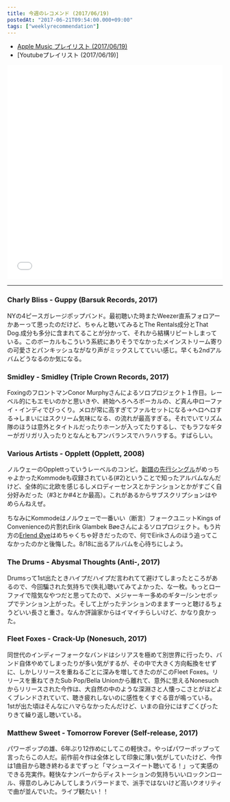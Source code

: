 ```yaml
---
title: 今週のレコメンド (2017/06/19)
postedAt: "2017-06-21T09:54:00.000+09:00"
tags: ["weeklyrecommendation"]
---
```


* [Apple Music プレイリスト (2017/06/19)](https://itunes.apple.com/jp/playlist/%E4%BB%8A%E9%80%B1%E3%81%AE%E3%83%AC%E3%82%B3%E3%83%A1%E3%83%B3%E3%83%89-2017-06-19/idpl.12933d45410940e7a15d8cca1c43de4f)
* \[Youtubeプレイリスト (2017/06/19)\]
<iframe src="//tools.applemusic.com/embed/v1/playlist/pl.12933d45410940e7a15d8cca1c43de4f?country=jp" height="500px" width="100%" frameborder="0"></iframe> 

---

### Charly Bliss - Guppy (Barsuk Records, 2017)

NYの4ピースガレージポップバンド。最初聴いた時またWeezer直系フォロアーかあーって思ったのだけど、ちゃんと聴いてみるとThe Rentals成分とThat Dog.成分も多分に含まれてることが分かって、それから結構リピートしまっている。このボーカルもこういう系統にありそうでなかったメインストリーム寄りの可愛さとパンキッシュながなり声がミックスしてていい感じ。早くも2ndアルバムどうなるのか気になる。

### Smidley - Smidley (Triple Crown Records, 2017)

FoxingのフロントマンConor Murphyさんによるソロプロジェクト１作目。レーベル的にもエモいのかと思いきや、終始へろへろボーカルの、ど真ん中ローファイ・インディでびっくり。メロが常に高すぎてファルセットになる→ヘロヘロする→しまいにはスクリーム気味になる、の流れが最高すぎる。それでいてリズム隊のほうは意外とタイトルだったりホーンが入ってたりするし、でもラフなギターがガリガリ入ったりとなんともアンバランスでハラハラする。すばらしい。

### Various Artists - Opplett (Opplett, 2008)

ノルウェーのOpplettっていうレーベルのコンピ。[新譜の先行シングル](https://www.youtube.com/watch?v=C%5FvGGuhA0kg)がめっちゃよかったKommodeも収録されている(#2)ということで知ったアルバムなんだけど、全体的に北欧を感じるしメロディーセンスとかテンションとかがすごく自分好みだった（#3とか#4とか最高）。これがあるからサブスクリプションはやめらんねえぜ。

ちなみにKommodeはノルウェーで一番いい（断言）フォークユニットKings of Convenienceの片割れEirik Glambek Bøeさんによるソロプロジェクト。もう片方の[Erlend Øye](https://www.youtube.com/watch?v=q83JgabrXZI)はめちゃくちゃ好きだったので、何でEirikさんのほう追ってこなかったのかと後悔した。8/18に出るアルバムを心待ちにしよう。

### The Drums - Abysmal Thoughts (Anti-, 2017)

Drumsって1st出たときハイプだハイプだ言われてて避けてしまったところがあるので、今回騙された気持ちで(失礼)聴いてみてよかった、な一枚。もっとローファイで陰気なやつだと思ってたので、メジャーキー多めのギター/シンセポップでテンション上がった。そして上がったテンションのまますーっと聴けるちょうどいい長さと重さ。なんか評論家からはイマイチらしいけど、かなり良かった。

### Fleet Foxes - Crack-Up (Nonesuch, 2017)

同世代のインディーフォークなバンドはシリアスを極めて別世界に行ったり、バンド自体やめてしまったりが多い気がするが、その中で大きく方向転換をせずに、しかしリリースを重ねるごとに深みを増してきたのがこのFleet Foxes。リリースを重ねてきたSub Pop/Bella Unionから離れて、意外に思えるNonesuchからリリースされた今作は、大自然の中のような深淵さと人懐っこさとがほどよくブレンドされていて、聴き疲れしないのに感性をくすぐる音が鳴っている。1stが出た頃はそんなにハマらなかったんだけど、いまの自分にはすごくぴったりきて繰り返し聴いている。

### Matthew Sweet - Tomorrow Forever (Self-release, 2017)

パワーポップの雄、6年ぶり12作めにしてこの軽快さ。やっぱパワーポップって言ったらこの人だ。前作前々作は全体として印象に薄い気がしていたけど、今作は1曲目から聴き終わるまでずっと「マシュースイート聴いてる！」って実感のできる充実作。軽快なナンバーからディストーションの気持ちいいロックンロール、得意のしみじみしてしまうバラードまで、派手ではないけど高いクオリティで曲が並んでいた。ライブ観たい！！